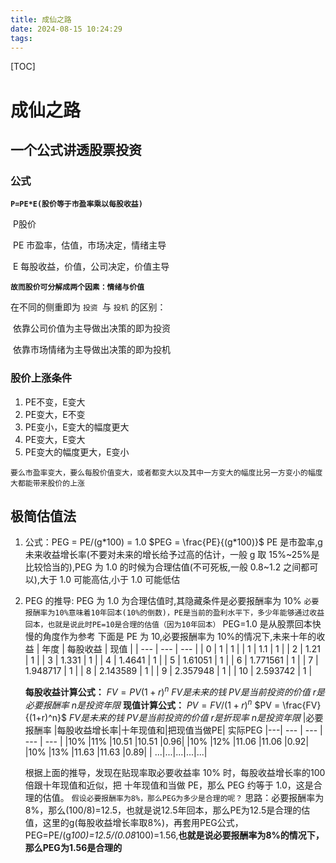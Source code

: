 ```yaml
---
title: 成仙之路
date: 2024-08-15 10:24:29
tags:
---
```

[TOC]
# 成仙之路
## 一个公式讲透股票投资

### 公式

**`P=PE*E(股价等于市盈率乘以每股收益)`**

​	P股价

​	PE 市盈率，估值，市场决定，情绪主导

​	E 每股收益，价值，公司决定，价值主导

**`故而股价可分解成两个因素：情绪与价值`**

在不同的侧重即为 `投资 `与 `投机` 的区别：

​	依靠公司价值为主导做出决策的即为投资

​	依靠市场情绪为主导做出决策的即为投机

### 股价上涨条件

1. PE不变，E变大
2. PE变大，E不变
3. PE变小，E变大的幅度更大
4. PE变大，E变大
5. PE变大的幅度更大，E变小

`要么市盈率变大，要么每股价值变大，或者都变大以及其中一方变大的幅度比另一方变小的幅度大都能带来股价的上涨`

## 极简估值法

1. 公式：PEG = PE/(g\*100) = 1.0
   $PEG = \frac{PE}{(g*100)}$
   PE 是市盈率,g 未来收益增长率(不要对未来的增长给予过高的估计，一般 g 取 15%~25%是比较恰当的),PEG 为 1.0 的时候为合理估值(不可死板,一般 0.8~1.2 之间都可以),大于 1.0 可能高估,小于 1.0 可能低估
2. PEG 的推导:
   PEG 为 1.0 为合理估值时,其隐藏条件是必要报酬率为 10%
   `必要报酬率为10%意味着10年回本(10%的倒数)，PE是当前的盈利水平下，多少年能够通过收益回本，也就是说此时PE=10是合理的估值（因为10年回本）`
   PEG=1.0 是从股票回本快慢的角度作为参考
   下面是 PE 为 10,必要报酬率为 10%的情况下,未来十年的收益
   | 年度 | 每股收益 | 现值 |
   | --- | --- | --- |
   | 0 | 1 | 1 |
   | 1 | 1.1 | 1 |
   | 2 | 1.21 | 1 |
   | 3 | 1.331 | 1 |
   | 4 | 1.4641 | 1 |
   | 5 | 1.61051 | 1 |
   | 6 | 1.771561 | 1 |
   | 7 | 1.948717 | 1 |
   | 8 | 2.143589 | 1 |
   | 9 | 2.357948 | 1 |
   | 10 | 2.593742 | 1 |

   **每股收益计算公式：**
   $FV = PV(1+r)^n$
   $FV 是未来的钱$
   $PV 是当前投资的价值$
   $r 是必要报酬率$
   $n 是投资年限$
   **现值计算公式：**
   $PV = FV/(1+r)^n$
   $PV = \frac{FV}{(1+r)^n}$
   $FV 是未来的钱$
   $PV 是当前投资的价值$
   $r 是折现率$
   $n 是投资年限$
   |必要报酬率	|每股收益增长率|十年现值和|把现值当做PE|	实际PEG
   |---| --- | --- | --- | --- |
   |10%	|11%	|10.51	|10.51	|0.96|
   |10%	|12%	|11.06	|11.06	|0.92|
   |10%	|13%	|11.63	|11.63	|0.89|
   | ...|...|...|...|...|
   
   根据上面的推导，发现在贴现率取必要收益率 10% 时，每股收益增长率的100倍跟十年现值和近似，把 十年现值和当做 PE，那么 PEG 约等于 1.0，这是合理的估值。
`假设必要报酬率为8%，那么PEG为多少是合理的呢？`
思路：必要报酬率为8%，那么(100/8)=12.5，也就是说12.5年回本，那么PE为12.5是合理的估值，这里的g(每股收益增长率取8%)，再套用PEG公式，PEG=PE/(g*100)=12.5/(0.08*100)=1.56,**也就是说必要报酬率为8%的情况下，那么PEG为1.56是合理的**

